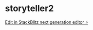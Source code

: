 # storyteller2

[Edit in StackBlitz next generation editor ⚡️](https://stackblitz.com/~/github.com/zenmanphd/storyteller2)